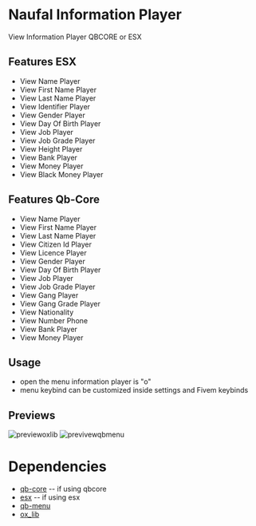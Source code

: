 # Naufal Information Player
View Information Player QBCORE or ESX

## Features ESX

- View Name Player
- View First Name Player
- View Last Name Player
- View Identifier Player
- View Gender Player
- View Day Of Birth Player
- View Job Player
- View Job Grade Player
- View Height Player
- View Bank Player
- View Money Player
- View Black Money Player

## Features Qb-Core
- View Name Player
- View First Name Player
- View Last Name Player
- View Citizen Id Player
- View Licence Player
- View Gender Player
- View Day Of Birth Player
- View Job Player
- View Job Grade Player
- View Gang Player
- View Gang Grade Player
- View Nationality
- View Number Phone
- View Bank Player
- View Money Player

## Usage

- open the menu information player is "o"
- menu keybind can be customized inside settings and Fivem keybinds

## Previews

![previewoxlib](https://r2.fivemanage.com/uFNJLiYAZ1qlmKfdXE2Dz/previewoxlib.png)
![previvewqbmenu](https://r2.fivemanage.com/uFNJLiYAZ1qlmKfdXE2Dz/previewqbmenu.png)

# Dependencies

- [qb-core](https://github.com/qbcore-framework/qb-core) -- if using qbcore
- [esx](https://github.com/esx-framework/esx_core) -- if using esx
- [qb-menu](https://github.com/qbcore-framework/qb-menu)
- [ox_lib](https://github.com/overextended/ox_lib)
